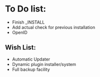 
To Do list:
======

- Finish _INSTALL
- Add actual check for previous installation
- OpenID


Wish List:
------

- Automatic Updater
- Dynamic plugin installer/system
- Full backup facility

